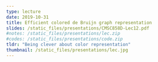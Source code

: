 ```yaml
---
type: lecture
date: 2019-10-31
title: Efficient colored de Bruijn graph representation
slides: /static_files/presentations/CMSC858D-Lec12.pdf
#notes: /static_files/presentations/lec.zip
#codes: /static_files/presentations/code.zip
tldr: "Being clever about color representation"
thumbnail: /static_files/presentations/lec.jpg
---
```


